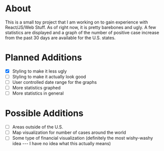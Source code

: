 # About
This is a small toy project that I am working on to gain experience with React/JS/Web Stuff. As of right now, it is pretty barebones and ugly. A few statistics are displayed and a graph of the number of positive case increase from the past 30 days are available for the U.S. states.

# Planned Additions
- [x] Styling to make it less ugly
- [ ] Styling to make it actually look good
- [ ] User controlled date range for the graphs
- [ ] More statistics graphed
- [ ] More statistics in general

# Possible Additions
- [ ] Areas outside of the U.S.
- [ ] Map visualization for number of cases around the world
- [ ] Some type of financial visualization (definitely the most wishy-washy idea --- I have no idea what this actually means)
